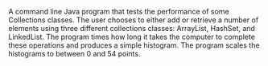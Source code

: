 A command line Java program that tests the performance of some Collections classes. The user chooses to either add or retrieve a number of elements using three different collections classes: ArrayList, HashSet, and LinkedList. The program times how long it takes the computer to complete these operations and produces a simple histogram. The program scales the histograms to between 0 and 54 points.
